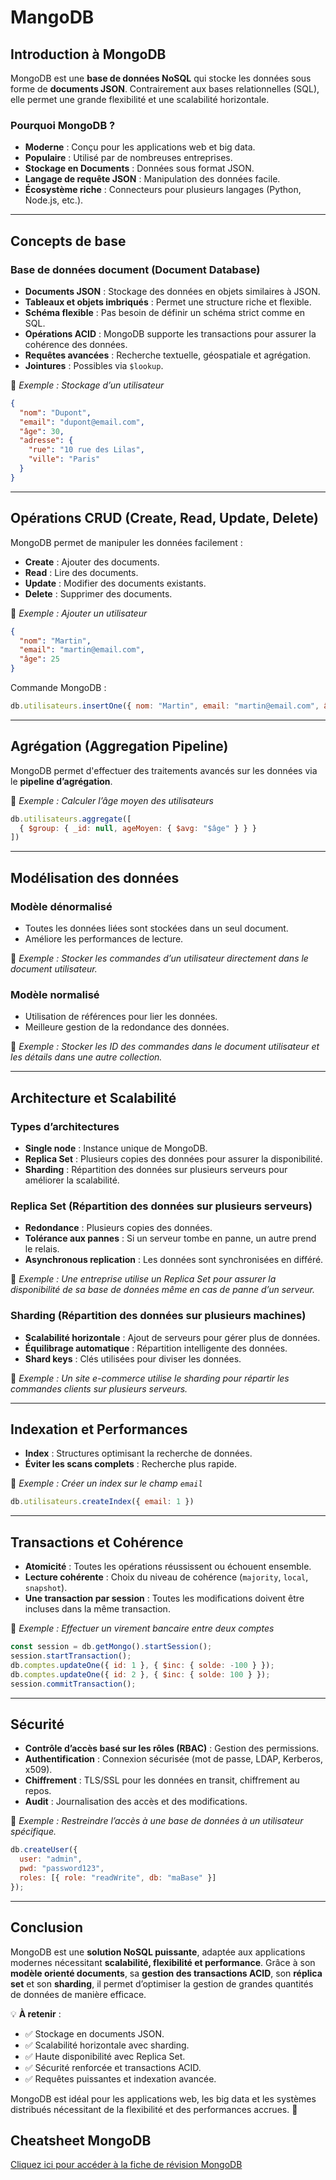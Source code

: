 # MangoDB

## **Introduction à MongoDB**
MongoDB est une **base de données NoSQL** qui stocke les données sous forme de **documents JSON**. Contrairement aux bases relationnelles (SQL), elle permet une grande flexibilité et une scalabilité horizontale.

### **Pourquoi MongoDB ?**
- **Moderne** : Conçu pour les applications web et big data.
- **Populaire** : Utilisé par de nombreuses entreprises.
- **Stockage en Documents** : Données sous format JSON.
- **Langage de requête JSON** : Manipulation des données facile.
- **Écosystème riche** : Connecteurs pour plusieurs langages (Python, Node.js, etc.).

---
## **Concepts de base**

### **Base de données document (Document Database)**
- **Documents JSON** : Stockage des données en objets similaires à JSON.
- **Tableaux et objets imbriqués** : Permet une structure riche et flexible.
- **Schéma flexible** : Pas besoin de définir un schéma strict comme en SQL.
- **Opérations ACID** : MongoDB supporte les transactions pour assurer la cohérence des données.
- **Requêtes avancées** : Recherche textuelle, géospatiale et agrégation.
- **Jointures** : Possibles via `$lookup`.

📌 *Exemple : Stockage d’un utilisateur*
```json
{
  "nom": "Dupont",
  "email": "dupont@email.com",
  "âge": 30,
  "adresse": {
    "rue": "10 rue des Lilas",
    "ville": "Paris"
  }
}
```

---
## **Opérations CRUD** (Create, Read, Update, Delete)
MongoDB permet de manipuler les données facilement :
- **Create** : Ajouter des documents.
- **Read** : Lire des documents.
- **Update** : Modifier des documents existants.
- **Delete** : Supprimer des documents.

📌 *Exemple : Ajouter un utilisateur*
```json
{
  "nom": "Martin",
  "email": "martin@email.com",
  "âge": 25
}
```
Commande MongoDB :
```javascript
db.utilisateurs.insertOne({ nom: "Martin", email: "martin@email.com", âge: 25 })
```

---
## **Agrégation (Aggregation Pipeline)**
MongoDB permet d'effectuer des traitements avancés sur les données via le **pipeline d’agrégation**.

📌 *Exemple : Calculer l’âge moyen des utilisateurs*
```javascript
db.utilisateurs.aggregate([
  { $group: { _id: null, ageMoyen: { $avg: "$âge" } } }
])
```

---
## **Modélisation des données**

### **Modèle dénormalisé**
- Toutes les données liées sont stockées dans un seul document.
- Améliore les performances de lecture.

📌 *Exemple : Stocker les commandes d’un utilisateur directement dans le document utilisateur.*

### **Modèle normalisé**
- Utilisation de références pour lier les données.
- Meilleure gestion de la redondance des données.

📌 *Exemple : Stocker les ID des commandes dans le document utilisateur et les détails dans une autre collection.*

---
## **Architecture et Scalabilité**
### **Types d’architectures**
- **Single node** : Instance unique de MongoDB.
- **Replica Set** : Plusieurs copies des données pour assurer la disponibilité.
- **Sharding** : Répartition des données sur plusieurs serveurs pour améliorer la scalabilité.

### **Replica Set** (Répartition des données sur plusieurs serveurs)
- **Redondance** : Plusieurs copies des données.
- **Tolérance aux pannes** : Si un serveur tombe en panne, un autre prend le relais.
- **Asynchronous replication** : Les données sont synchronisées en différé.

📌 *Exemple : Une entreprise utilise un Replica Set pour assurer la disponibilité de sa base de données même en cas de panne d’un serveur.*

### **Sharding (Répartition des données sur plusieurs machines)**
- **Scalabilité horizontale** : Ajout de serveurs pour gérer plus de données.
- **Équilibrage automatique** : Répartition intelligente des données.
- **Shard keys** : Clés utilisées pour diviser les données.

📌 *Exemple : Un site e-commerce utilise le sharding pour répartir les commandes clients sur plusieurs serveurs.*

---
## **Indexation et Performances**
- **Index** : Structures optimisant la recherche de données.
- **Éviter les scans complets** : Recherche plus rapide.

📌 *Exemple : Créer un index sur le champ `email`*
```javascript
db.utilisateurs.createIndex({ email: 1 })
```

---
## **Transactions et Cohérence**
- **Atomicité** : Toutes les opérations réussissent ou échouent ensemble.
- **Lecture cohérente** : Choix du niveau de cohérence (`majority`, `local`, `snapshot`).
- **Une transaction par session** : Toutes les modifications doivent être incluses dans la même transaction.

📌 *Exemple : Effectuer un virement bancaire entre deux comptes*
```javascript
const session = db.getMongo().startSession();
session.startTransaction();
db.comptes.updateOne({ id: 1 }, { $inc: { solde: -100 } });
db.comptes.updateOne({ id: 2 }, { $inc: { solde: 100 } });
session.commitTransaction();
```

---
## **Sécurité**
- **Contrôle d’accès basé sur les rôles (RBAC)** : Gestion des permissions.
- **Authentification** : Connexion sécurisée (mot de passe, LDAP, Kerberos, x509).
- **Chiffrement** : TLS/SSL pour les données en transit, chiffrement au repos.
- **Audit** : Journalisation des accès et des modifications.

📌 *Exemple : Restreindre l’accès à une base de données à un utilisateur spécifique.*
```javascript
db.createUser({
  user: "admin",
  pwd: "password123",
  roles: [{ role: "readWrite", db: "maBase" }]
});
```

---
## **Conclusion**
MongoDB est une **solution NoSQL puissante**, adaptée aux applications modernes nécessitant **scalabilité, flexibilité et performance**. Grâce à son **modèle orienté documents**, sa **gestion des transactions ACID**, son **réplica set** et son **sharding**, il permet d’optimiser la gestion de grandes quantités de données de manière efficace.

💡 **À retenir** :
- ✅ Stockage en documents JSON.
- ✅ Scalabilité horizontale avec sharding.
- ✅ Haute disponibilité avec Replica Set.
- ✅ Sécurité renforcée et transactions ACID.
- ✅ Requêtes puissantes et indexation avancée.

MongoDB est idéal pour les applications web, les big data et les systèmes distribués nécessitant de la flexibilité et des performances accrues. 🚀


## **Cheatsheet MongoDB**
[Cliquez ici pour accéder à la fiche de révision MongoDB](Cheat-Sheet.md)